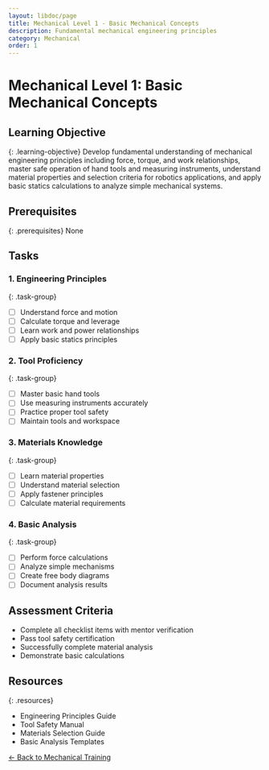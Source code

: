 ```yaml
---
layout: libdoc/page
title: Mechanical Level 1 - Basic Mechanical Concepts
description: Fundamental mechanical engineering principles
category: Mechanical
order: 1
---
```


# Mechanical Level 1: Basic Mechanical Concepts

## Learning Objective
{: .learning-objective}
Develop fundamental understanding of mechanical engineering principles including force, torque, and work relationships, master safe operation of hand tools and measuring instruments, understand material properties and selection criteria for robotics applications, and apply basic statics calculations to analyze simple mechanical systems.

## Prerequisites
{: .prerequisites}
None

## Tasks

### 1. Engineering Principles
{: .task-group}
- [ ] Understand force and motion
- [ ] Calculate torque and leverage
- [ ] Learn work and power relationships
- [ ] Apply basic statics principles

### 2. Tool Proficiency
{: .task-group}
- [ ] Master basic hand tools
- [ ] Use measuring instruments accurately
- [ ] Practice proper tool safety
- [ ] Maintain tools and workspace

### 3. Materials Knowledge
{: .task-group}
- [ ] Learn material properties
- [ ] Understand material selection
- [ ] Apply fastener principles
- [ ] Calculate material requirements

### 4. Basic Analysis
{: .task-group}
- [ ] Perform force calculations
- [ ] Analyze simple mechanisms
- [ ] Create free body diagrams
- [ ] Document analysis results

## Assessment Criteria
- Complete all checklist items with mentor verification
- Pass tool safety certification
- Successfully complete material analysis
- Demonstrate basic calculations

## Resources
{: .resources}
- Engineering Principles Guide
- Tool Safety Manual
- Materials Selection Guide
- Basic Analysis Templates

[← Back to Mechanical Training](../)
